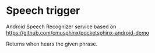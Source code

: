 Speech trigger
==============

Android Speech Recognizer service based on
https://github.com/cmusphinx/pocketsphinx-android-demo

Returns when hears the given phrase.
